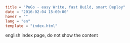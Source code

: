 ```toml
title = "PuGo - easy Write, fast Build, smart Deploy"
date = "2016-02-04 15:00:00"
hover = ""
lang = "en"
template = "index.html"
```

english index page, do not show the content